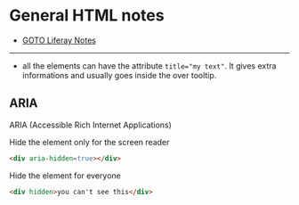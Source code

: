# General HTML notes

+ [GOTO Liferay Notes](https://github.com/simon387/notes/blob/master/java/liferay.md)

---

+ all the elements can have the attribute ```title="my text"```. It gives extra informations and usually goes inside the over tooltip.

## ARIA

ARIA (Accessible Rich Internet Applications)

Hide the element only for the screen reader

```html
<div aria-hidden=true></div>
``` 

Hide the element for everyone

```html
<div hidden>you can't see this</div>
```

